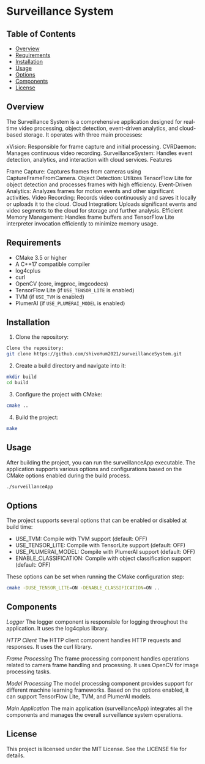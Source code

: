 # Surveillance System

## Table of Contents
- [Overview](#Overview)
- [Requirements](#requirements)
- [Installation](#installation)
- [Usage](#usage)
- [Options](#options)
- [Components](#components)
- [License](#license)

## Overview

The Surveillance System is a comprehensive application designed for real-time video processing, object detection, event-driven analytics, and cloud-based storage. It operates with three main processes:

xVision: Responsible for frame capture and initial processing.
CVRDaemon: Manages continuous video recording.
SurveillanceSystem: Handles event detection, analytics, and interaction with cloud services.
Features

Frame Capture: Captures frames from cameras using CaptureFrameFromCamera.
Object Detection: Utilizes TensorFlow Lite for object detection and processes frames with high efficiency.
Event-Driven Analytics: Analyzes frames for motion events and other significant activities.
Video Recording: Records video continuously and saves it locally or uploads it to the cloud.
Cloud Integration: Uploads significant events and video segments to the cloud for storage and further analysis.
Efficient Memory Management: Handles frame buffers and TensorFlow Lite interpreter invocation efficiently to minimize memory usage.

## Requirements
- CMake 3.5 or higher
- A C++17 compatible compiler
- log4cplus
- curl
- OpenCV (core, imgproc, imgcodecs)
- TensorFlow Lite (if `USE_TENSOR_LITE` is enabled)
- TVM (if `USE_TVM` is enabled)
- PlumerAI (if `USE_PLUMERAI_MODEL` is enabled)


## Installation

1. Clone the repository:

```sh
Clone the repository:
git clone https://github.com/shivoHum2021/surveillanceSystem.git
```
2.  Create a build directory and navigate into it:
```sh
mkdir build
cd build
```
3. Configure the project with CMake:
```sh 
cmake ..
```
4. Build the project:
```sh
make
```
## Usage
After building the project, you can run the surveillanceApp executable. The application supports various options and configurations based on the CMake options enabled during the build process.
```sh
./surveillanceApp
```

## Options
The project supports several options that can be enabled or disabled at build time:

- USE_TVM: Compile with TVM support (default: OFF)
- USE_TENSOR_LITE: Compile with TensorLite support (default: OFF)
- USE_PLUMERAI_MODEL: Compile with PlumerAI support (default: OFF)
- ENABLE_CLASSIFICATION: Compile with object classification support (default: OFF)

These options can be set when running the CMake configuration step:

```sh
cmake -DUSE_TENSOR_LITE=ON -DENABLE_CLASSIFICATION=ON ..
```
## Components
*Logger*
The logger component is responsible for logging throughout the application. It uses the log4cplus library.

*HTTP Client*
The HTTP client component handles HTTP requests and responses. It uses the curl library.

*Frame Processing*
The frame processing component handles operations related to camera frame handling and processing. It uses OpenCV for image processing tasks.

*Model Processing*
The model processing component provides support for different machine learning frameworks. Based on the options enabled, it can support TensorFlow Lite, TVM, and PlumerAI models.

*Main Application*
The main application (surveillanceApp) integrates all the components and manages the overall surveillance system operations.

## License

This project is licensed under the MIT License. See the LICENSE file for details.



